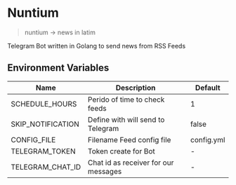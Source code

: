 # Nuntium

> nuntium -> news in latim

Telegram Bot written in Golang to send news from RSS Feeds

## Environment Variables

| Name              | Description                           | Default     |
|-------------------|---------------------------------------|-------------|
| SCHEDULE_HOURS    | Perido of time to check feeds         | 1           |
| SKIP_NOTIFICATION | Define with will send to Telegram     | false       |
| CONFIG_FILE       | Filename Feed config file             | config.yml  |
| TELEGRAM_TOKEN    | Token create for Bot                  |   -         |
| TELEGRAM_CHAT_ID  | Chat id as receiver for our messages  |   -         |
